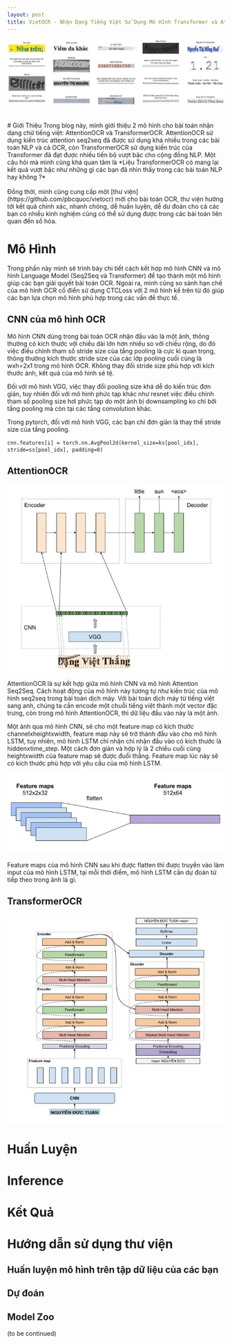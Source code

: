 ```yaml
---
layout: post
title: VietOCR - Nhận Dạng Tiếng Việt Sử Dụng Mô Hình Transformer và AttentionOCR
---
```

<div class="img-div-any-width" markdown="0">
    <img src="/images/vietocr/sample.png" />
</div>
<br/><br/>
# Giới Thiệu
Trong blog này, mình giới thiệu 2 mô hình cho bài toán nhận dạng chữ tiếng việt: AttentionOCR và TransformerOCR. AttentionOCR sử dụng kiến trúc attention seq2seq đã được sử dụng khá nhiều trong các bài toán NLP và cả OCR, còn TransformerOCR sử dụng kiến trúc của Transformer đã đạt được nhiều tiến bộ vượt bậc cho cộng đồng NLP. 
Một câu hỏi mà mình cũng khá quan tâm là *Liệu TransformerOCR có mang lại kết quả vượt bậc như những gì các bạn đã nhìn thấy trong các bài toán NLP hay không ?*
<br/><br/>Đồng thời, mình cũng cung cấp một [thư viện](https://github.com/pbcquoc/vietocr) mới cho bài toán OCR, thư viện hướng tới kết quả chính xác, nhanh chóng, dễ huấn luyện, dễ dư đoán cho cả các bạn có nhiều kinh nghiệm cũng có thể sử dụng được trong các bài toán liên quan đến số hóa.

# Mô Hình 
Trong phần này mình sẽ trình bày chi tiết cách kết hợp mô hình CNN và mô hình Language Model (Seq2Seq và Transformer) để tạo thành một mô hình giúp các bạn giải quyết bài toán OCR. Ngoài ra, mình cũng so sánh hạn chế của mô hình OCR cổ điển sử dụng CTCLoss với 2 mô hình kể trên từ đó giúp các bạn lựa chọn mô hình phù hợp trong các vấn đề thực tế. 

## CNN của mô hình OCR
Mô hình CNN dùng trong bài toán OCR nhận đầu vào là một ảnh, thông thường có kich thước với chiều dài lớn hơn nhiều so với chiều rộng, do đó việc điều chỉnh tham số stride size của tầng pooling là cực kì quan trọng, thông thường kích thước stride size của các lớp pooling cuối cùng là wxh=2x1 trong mô hình OCR. Không thay đổi stride size phù hợp với kích thước ảnh, kết quả của mô hình sẽ tệ. 

Đối với mô hình VGG, việc thay đổi pooling size khá dễ do kiến trúc đơn giản, tuy nhiên đối với mô hình phức tạp khác như resnet việc điều chỉnh tham số pooling size hơi phức tạp do một ảnh bị downsampling ko chỉ bởi tầng pooling mà còn tại các tầng convolution khác.  

Trong pytorch, đối với mô hình VGG, các bạn chỉ đơn giản là thay thế stride size của tầng pooling.
```
cnn.features[i] = torch.nn.AvgPool2d(kernel_size=ks[pool_idx], stride=ss[pool_idx], padding=0)
```

## AttentionOCR

<div class="img-div-any-width" markdown="0">
    <img src="/images/vietocr/cnn_seq2seq.jpg" />
</div>

AttentionOCR là sự kết hợp giữa mô hình CNN và mô hình Attention Seq2Seq. Cách hoạt động của mô hình này tương tự như kiến trúc của mô hình seq2seq trong bài toán dịch máy. Với bài toán dịch máy từ tiếng việt sang anh, chúng ta cần encode một chuỗi tiếng việt thành một vector đặc trưng, còn trong mô hình AttentionOCR, thì dữ liệu đầu vào này là một ảnh. 

Một ảnh qua mô hình CNN, sẽ cho một feature map có kích thước channelxheightxwidth, feature map này sẽ trở thành đầu vào cho mô hình LSTM, tuy nhiên, mô hình LSTM chỉ nhận chỉ nhận đầu vào có kích thước là hiddenxtime_step. Một cách đơn giản và hợp lý là 2 chiều cuối cùng heightxwidth của feature map sẽ được đuổi thẳng. Feature map lúc này sẽ có kích thước phù hợp với yêu cầu của mô hình LSTM.

<div class="img-div-any-width" markdown="0">
    <img src="/images/vietocr/cnn_fts.jpg" />
</div>

Feature maps của mô hình CNN sau khi được flatten thì được truyền vào làm input của mô hình LSTM, tại mỗi thời điểm, mô hình LSTM cần dự đoán từ tiếp theo trong ảnh là gì. 



## TransformerOCR

<div class="img-div-any-width" markdown="0">
    <img src="/images/vietocr/transformerocr.jpg" />
</div>

# Huấn Luyện

# Inference 

# Kết Quả

# Hướng dẫn sử dụng thư viện
## Huấn luyện mô hình trên tập dữ liệu của các bạn
## Dự đoán 
## Model Zoo


(to be continued)
